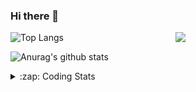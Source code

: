 ### Hi there 👋

<!--
**tao8687/tao8687** is a ✨ _special_ ✨ repository because its `README.md` (this file) appears on your GitHub profile.

Here are some ideas to get you started:

- 🔭 I’m currently working on ...
- 🌱 I’m currently learning ...
- 👯 I’m looking to collaborate on ...
- 🤔 I’m looking for help with ...
- 💬 Ask me about ...
- 📫 How to reach me: ...
- 😄 Pronouns: ...
- ⚡ Fun fact: ...
-->

<img align='right' src="https://media.giphy.com/media/M9gbBd9nbDrOTu1Mqx/giphy.gif" width="240">

  
![Top Langs](https://github-readme-stats.vercel.app/api/top-langs/?username=tao8687&layout=compact&title_color=23238E&text_color=A67D3D)

![Anurag's github stats](https://github-readme-stats.vercel.app/api?username=tao8687&show_icons=true&&text_color=A67D3D&title_color=23238E&show_icons=false&count_private=true&hide=stars)

<details>
  <summary>:zap: Coding Stats</summary>
  <br>
    
<!--START_SECTION:waka-->
![Code Time](http://img.shields.io/badge/Code%20Time-1%2C597%20hrs%2053%20mins-blue)

![Profile Views](http://img.shields.io/badge/Profile%20Views-0-blue)

**🐱 My GitHub Data** 

> 📦 1.5 MB Used in GitHub's Storage 
 > 
> 🏆 194 Contributions in the Year 2024
 > 
> 🚫 Not Opted to Hire
 > 
> 📜 53 Public Repositories 
 > 
> 🔑 25 Private Repositories 
 > 
**I'm an Early 🐤** 

```text
🌞 Morning                1425 commits        ██████████████████████░░░   87.26 % 
🌆 Daytime                87 commits          █░░░░░░░░░░░░░░░░░░░░░░░░   05.33 % 
🌃 Evening                117 commits         ██░░░░░░░░░░░░░░░░░░░░░░░   07.16 % 
🌙 Night                  4 commits           ░░░░░░░░░░░░░░░░░░░░░░░░░   00.24 % 
```
📅 **I'm Most Productive on Wednesday** 

```text
Monday                   235 commits         ████░░░░░░░░░░░░░░░░░░░░░   14.39 % 
Tuesday                  222 commits         ███░░░░░░░░░░░░░░░░░░░░░░   13.59 % 
Wednesday                289 commits         ████░░░░░░░░░░░░░░░░░░░░░   17.70 % 
Thursday                 214 commits         ███░░░░░░░░░░░░░░░░░░░░░░   13.10 % 
Friday                   232 commits         ████░░░░░░░░░░░░░░░░░░░░░   14.21 % 
Saturday                 225 commits         ███░░░░░░░░░░░░░░░░░░░░░░   13.78 % 
Sunday                   216 commits         ███░░░░░░░░░░░░░░░░░░░░░░   13.23 % 
```


📊 **This Week I Spent My Time On** 

```text
🕑︎ Time Zone: Asia/Shanghai

💬 Programming Languages: 
YAML                     10 hrs 8 mins       █████████████░░░░░░░░░░░░   53.90 % 
Other                    3 hrs 18 mins       ████░░░░░░░░░░░░░░░░░░░░░   17.55 % 
C++                      2 hrs 32 mins       ███░░░░░░░░░░░░░░░░░░░░░░   13.47 % 
Python                   1 hr 38 mins        ██░░░░░░░░░░░░░░░░░░░░░░░   08.71 % 
Lua                      34 mins             █░░░░░░░░░░░░░░░░░░░░░░░░   03.04 % 

🔥 Editors: 
VS Code                  18 hrs 49 mins      █████████████████████████   100.00 % 

🐱‍💻 Projects: 
tami_ws                  12 hrs 52 mins      █████████████████░░░░░░░░   68.45 % 
rosbridge_suite          2 hrs 22 mins       ███░░░░░░░░░░░░░░░░░░░░░░   12.62 % 
xju-robot                1 hr 39 mins        ██░░░░░░░░░░░░░░░░░░░░░░░   08.80 % 
wheeltec_robot           59 mins             █░░░░░░░░░░░░░░░░░░░░░░░░   05.28 % 
ros_motion_planning      18 mins             ░░░░░░░░░░░░░░░░░░░░░░░░░   01.66 % 

💻 Operating System: 
Linux                    18 hrs 49 mins      █████████████████████████   100.00 % 
```

**I Mostly Code in C++** 

```text
C++                      10 repos            ███████░░░░░░░░░░░░░░░░░░   29.41 % 
Python                   10 repos            ███████░░░░░░░░░░░░░░░░░░   29.41 % 
JavaScript               2 repos             █░░░░░░░░░░░░░░░░░░░░░░░░   05.88 % 
Batchfile                1 repo              █░░░░░░░░░░░░░░░░░░░░░░░░   02.94 % 
HTML                     1 repo              █░░░░░░░░░░░░░░░░░░░░░░░░   02.94 % 
```



**Timeline**

![Lines of Code chart](https://raw.githubusercontent.com/tao8687/tao8687/master/assets/bar_graph.png)


 Last Updated on 05/07/2024 01:19:43 UTC
<!--END_SECTION:waka-->
</details>
